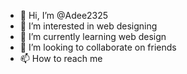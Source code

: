- 👋 Hi, I’m @Adee2325
- 👀 I’m interested in web designing 
- 🌱 I’m currently learning web design 
- 💞️ I’m looking to collaborate on friends 
- 📫 How to reach me 

<!---
Adee2325/Adee2325 is a ✨ special ✨ repository because its `README.md` (this file) appears on your GitHub profile.
You can click the Preview link to take a look at your changes.
--->
